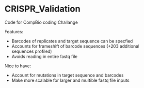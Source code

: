# CRISPR_Validation


Code for CompBio coding Challange

Features:
- Barcodes of replicates and target sequence can be specfied
- Accounts for frameshift of barcode sequences (+203 additional sequences profiled)
- Avoids reading in entire fastq file

Nice to have:
- Account for mutations in target sequence and barcodes
- Make more scalable for larger and multible fastq file inputs
